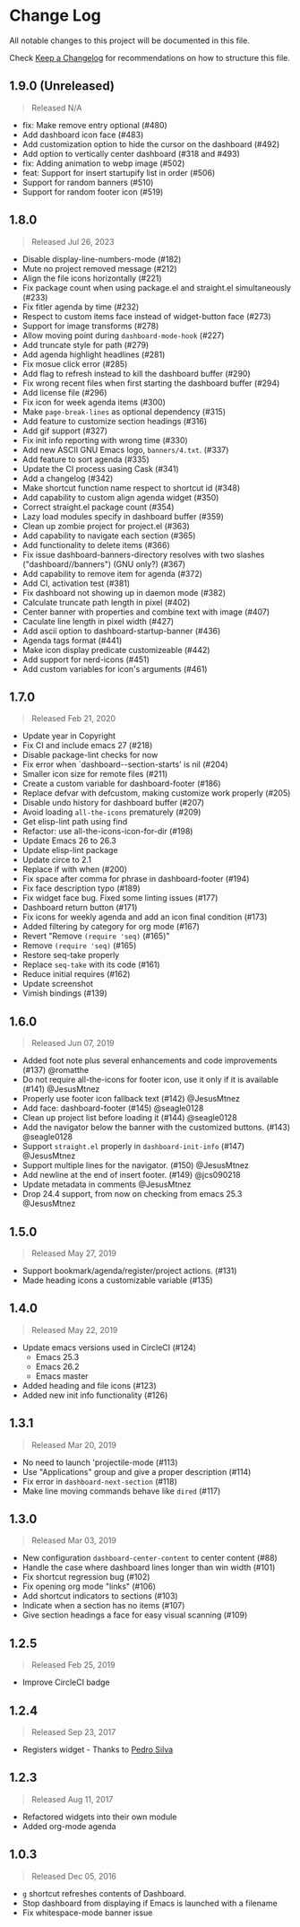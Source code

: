 # Change Log

All notable changes to this project will be documented in this file.

Check [Keep a Changelog](http://keepachangelog.com/) for recommendations on how to structure this file.


## 1.9.0 (Unreleased)
> Released N/A

* fix: Make remove entry optional (#480)
* Add dashboard icon face (#483)
* Add customization option to hide the cursor on the dashboard (#492)
* Add option to vertically center dashboard (#318 and #493)
* fix: Adding animation to webp image (#502)
* feat: Support for insert startupify list in order (#506)
* Support for random banners (#510)
* Support for random footer icon (#519)

## 1.8.0
> Released Jul 26, 2023

* Disable display-line-numbers-mode (#182)
* Mute no project removed message (#212)
* Align the file icons horizontally (#221)
* Fix package count when using package.el and straight.el simultaneously (#233)
* Fix fitler agenda by time (#232)
* Respect to custom items face instead of widget-button face (#273)
* Support for image transforms (#278)
* Allow moving point during `dashboard-mode-hook` (#227)
* Add truncate style for path (#279)
* Add agenda highlight headlines (#281)
* Fix mosue click error (#285)
* Add flag to refresh instead to kill the dashboard buffer (#290)
* Fix wrong recent files when first starting the dashboard buffer (#294)
* Add license file (#296)
* Fix icon for week agenda items (#300)
* Make `page-break-lines` as optional dependency (#315)
* Add feature to customize section headings (#316)
* Add gif support (#327)
* Fix init info reporting with wrong time (#330)
* Add new ASCII GNU Emacs logo, `banners/4.txt`. (#337)
* Add feature to sort agenda (#335)
* Update the CI process uasing Cask (#341)
* Add a changelog (#342)
* Make shortcut function name respect to shortcut id (#348)
* Add capability to custom align agenda widget (#350)
* Correct straight.el package count (#354)
* Lazy load modules specify in dashboard buffer (#359)
* Clean up zombie project for project.el (#363)
* Add capability to navigate each section (#365)
* Add functionality to delete items (#366)
* Fix issue dashboard-banners-directory resolves with two slashes ("dashboard//banners") (GNU only?) (#367)
* Add capability to remove item for agenda (#372)
* Add CI, activation test (#381)
* Fix dashboard not showing up in daemon mode (#382)
* Calculate truncate path length in pixel (#402)
* Center banner with properties and combine text with image (#407)
* Caculate line length in pixel width (#427)
* Add ascii option to dashboard-startup-banner (#436)
* Agenda tags format (#441)
* Make icon display predicate customizeable (#442)
* Add support for nerd-icons (#451)
* Add custom variables for icon's arguments (#461)

## 1.7.0
> Released Feb 21, 2020

* Update year in Copyright
* Fix CI and include emacs 27 (#218)
* Disable package-lint checks for now
* Fix error when `dashboard--section-starts' is nil (#204)
* Smaller icon size for remote files (#211)
* Create a custom variable for dashboard-footer (#186)
* Replace defvar with defcustom, making customize work properly (#205)
* Disable undo history for dashboard buffer (#207)
* Avoid loading `all-the-icons` prematurely (#209)
* Get elisp-lint path using find
* Refactor: use all-the-icons-icon-for-dir (#198)
* Update Emacs 26 to 26.3
* Update elisp-lint package
* Update circe to 2.1
* Replace if with when (#200)
* Fix space after comma for phrase in dashboard-footer (#194)
* Fix face description typo (#189)
* Fix widget face bug. Fixed some linting issues (#177)
* Dashboard return button (#171)
* Fix icons for weekly agenda and add an icon final condition (#173)
* Added filtering by category for org mode (#167)
* Revert "Remove `(require 'seq)` (#165)"
* Remove `(require 'seq)` (#165)
* Restore seq-take properly
* Replace `seq-take` with its code (#161)
* Reduce initial requires (#162)
* Update screenshot
* Vimish bindings (#139)

## 1.6.0
> Released Jun 07, 2019

* Added foot note plus several enhancements and code improvements (#137) @romatthe
* Do not require all-the-icons for footer icon, use it only if it is available (#141) @JesusMtnez
* Properly use footer icon fallback text (#142) @JesusMtnez
* Add face: dashboard-footer (#145) @seagle0128
* Clean up project list before loading it (#144) @seagle0128
* Add the navigator below the banner with the customized buttons. (#143) @seagle0128
* Support `straight.el` properly in `dashboard-init-info` (#147) @JesusMtnez
* Support multiple lines for the navigator. (#150) @JesusMtnez
* Add newline at the end of insert footer. (#149) @jcs090218
* Update metadata in comments @JesusMtnez
* Drop 24.4 support, from now on checking from emacs 25.3 @JesusMtnez

## 1.5.0
> Released May 27, 2019

* Support bookmark/agenda/register/project actions. (#131)
* Made heading icons a customizable variable (#135)

## 1.4.0
> Released May 22, 2019

* Update emacs versions used in CircleCI (#124)
  - Emacs 25.3
  - Emacs 26.2
  - Emacs master
*  Added heading and file icons (#123)
*  Added new init info functionality (#126)

## 1.3.1
> Released Mar 20, 2019

* No need to launch 'projectile-mode (#113)
* Use "Applications" group and give a proper description (#114)
* Fix error in `dashboard-next-section` (#118)
* Make line moving commands behave like `dired` (#117)

## 1.3.0
> Released Mar 03, 2019

* New configuration `dashboard-center-content` to center content (#88)
* Handle the case where dashboard lines longer than win width (#101)
* Fix shortcut regression bug (#102)
* Fix opening org mode "links" (#106)
* Add shortcut indicators to sections (#103)
* Indicate when a section has no items (#107)
* Give section headings a face for easy visual scanning (#109)

## 1.2.5
> Released Feb 25, 2019

* Improve CircleCI badge

## 1.2.4
> Released Sep 23, 2017

* Registers widget - Thanks to [Pedro Silva](https://github.com/pedros)

## 1.2.3
> Released Aug 11, 2017

* Refactored widgets into their own module
* Added org-mode agenda

## 1.0.3
> Released Dec 05, 2016

* `g` shortcut refreshes contents of Dashboard.
* Stop dashboard from displaying if Emacs is launched with a filename
* Fix whitespace-mode banner issue

